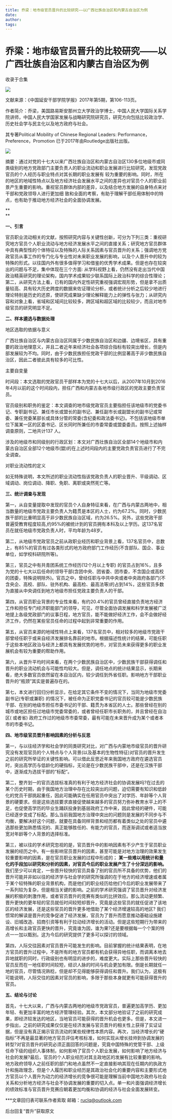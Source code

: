 ```yaml
---
title: 乔梁：地市级官员晋升的比较研究——以广西壮族自治区和内蒙古自治区为例
date: 
author: 
tags: 
---
```

# 乔梁：地市级官员晋升的比较研究——以广西壮族自治区和内蒙古自治区为例


收录于合集

<img src='/images/601/2.png' width='auto' />

文献来源：《中国延安干部学院学报》2017年第5期，第106-113页。

作者简介：乔梁，美国路易斯安那州立大学政治学博士，中国人民大学国际关系学院讲师，中国人民大学国家发展与战略研究院研究员，研究方向包括比较政治学、历史社会学与民主化以及地方政府与社会。

其专著Political Mobility of Chinese Regional Leaders:
Performance，Preference，Promotion 已于2017年由Routledge出版社出版。

![](/images/601/3.png)

  

摘要：通过对党的十七大以来广西壮族自治区和内蒙古自治区130多位地级市或同类级别的地方党政部门主要负责人的职业流动和职业发展进行比较研究，发现党政官员的个人经历与职业特点对其长期的职业发展有
较为重要的影响。同时，所在的地区的地域性特点以及地方经济社会发展水平之间的差异也对官员个人的职业前
景产生重要的影响。重视官员群体内部的差异，以及结合地方发展的自身特点来对干部和党政领导人进行更加细
致和全面的考察，有助于理解干部任用体制中的特点，也有助于推动地方经济社会的全面协调发展。

 **  
**

 **一、引言**

官员职业流动相关的文献，按照研究内容与关键性创新，可分为下列三类：重视研究地方官员个人职业流动与地方经济发展水平之间的直接关系；研究地方官员群体中具有典型性的个体特征以及特殊的人际关系因素与官员晋升的关系；强调地方党政官员从事工作的专门化与专业性对未来职业发展的影响，以及个人晋升中的较为特殊的形式。以往国内外有很多值得学习和借鉴的优秀学术成果。但是也存在较突出的问题与不足，集中体现在三个方面:
从学科视野上看，仍然没有走出当代中国政治精英研究的理论架构，国内学术成果较少联系国际上政治科学的综合性理论；第二，从研究方法上看，已有的国内外定性研究重视强调宏观形势，但是拿不出质量较高、具有较大历史跨度的数据来佐证理论分析，或者统计分析之后较少地进行理论特别是历史的还原，使研究成果缺少理论解释能力上的弹性与张力；从研究内容和对象上看，省域和区域间比较较多，跨区域和超区域的比较较少，而且对地市级官员的研究明显不足。

**二、样本遴选与数据处理**

地区选取的依据与意义

广西壮族自治区与内蒙古自治区同属于少数民族自治区和边疆、边境省区，具有重要的政治地理意义，并且二者近年来经济社会各项综合指标有较突出增长，但是内部发展较为不均。同时，由于少数民族担任党政干部的比例显著高于非少数民族自治区，因此二者彼此具有较多的可比性。

主要自变量

时间段：本文选取的党政官员干部样本为党的十七大以后，从2007年10月到2016年4月以前的这个时间段内，担任广西和内蒙古各地市级行政区的党政主要负责官员。

官员级别和职务的鉴定：本文调查的地市级党政官员主要指担任该地级市的党委书记、专职副书记、兼任市长或盟长的副书记、兼任副市长或副盟长的副书记或常委、兼任党委某部长或具体分管的常委(含纪委和政法委书记)。不包括该地级市单位下属某一区的区委书记、区长同时所兼任的市委常委或盟委委员。按照上述抽样调查原则，二地共计137
人。

涉及的地级市和同级别的行政区划：本文对广西壮族自治区全部14个地级市和内蒙古自治区全部12个地级市(盟)的在上述时间段内的主要党政负责官员进行了不完全调查。

对职业流动性的定义

如无特殊说明，本文所述的职业流动性指该党政负责人的职业晋升、平级调动、区域调动、岗位调动、降职、免职、离职或突然死亡等。

**三、统计调查与发现**

第一，从自变量提取中发现的官员个人自身特征来看，在广西与内蒙古两地中，相当数量的地级市党政主要负责人为籍贯是本区的人士，约为67.2%。同时，少数民族干部的比重明显高于非少数民族自治区域，约为26.5%。另外，这些党政干部普遍受教育程度较高,约95%的被统计到的官员拥有本科及以上学历。这137名官员在就任地级市党政负责人时，平均年龄为48岁。

第二，从地级市党政官员之前从政职业经历和职业背景上看，137名官员中，总数上，有85%的官员有过各类形式的地方政府部门工作经历(不含部队、国企、事业单位，如学校科研院所等)。

第三，官员之中有共青团系统工作经历(12个月以上专职)
的官员占到16%，且多为党的十七大以后任命的领导干部(含团中央、团省委、团市委，不含国企或高校的团委，特殊说明除外)。官员之中，曾经任职与中共中央或者中央政府各部门(不含央企、高校、部队、驻外机构、最高检、最高法等)的占到14%，这些官员多数为直接从中央调任到地方地级市担任党政主要负责人的干部。

第四，从官员职业背景的专业性来看，有约20.4%的官员曾经直接负责地方经济工作和担任专门经济职能部门的领导，可见，尽管全面协调发展和科学发展被广泛地提上各级党政部门的议事日程，地方官员，能不能做好经济工作，会不会做好经济工作，仍然在某些官员任命的过程中起到非常重要的作用。

第五，从官员来源的地域性特点上来看，137名官员中，相对较多的地级市党政干部曾经任职于或来自经济发展排名靠前的地市。根据描述性统计的结果，可能任职于这些本地区政治与经济上都具有发展优势的地市，对官员未来获得更多的职业发展机会有较为重要的帮助作用。

第六，从晋升平均时间来看，在两个少数民族自治区中，少数民族干部获得调任和晋升的职业流动机会与可能性均较大。但是，调任地点的统计结果显示，长期来看，绝大多数官员依然留在本自治区内，较少调任到外省任职。影响地方干部职业晋升的“瓶颈”其实是普遍存在的。

第七，本文进行回归分析显示，在给定其它条件不变的情况下，当同为地级市党委副书记(专职或兼职)
的情况下，被任命为正职党委书记的官员较可能是少数民族干部、在别的地级市担任市委书记的干部、籍贯为本省区的人士。那些曾经在别的城市或地区担任过地级市党委常委的，或者曾经任职市长职务的，并且曾经在自治区(
或者省) 政府工作过的地级市市委常委，最有可能在未来晋升成为某个或者本市的市委书记。

**四、地市级官员晋升影响因素的分析与反思**

第一，与以往经济学和社会学的同类研究对比，对广西与内蒙地市级官员的晋升研究没有发现官员的个人特点与个人背景(以及基本的生物性特征)对官员的晋升发生之前的研究所举证的关键性影响。可以借此反思近年来我国地方政府在遴选官员时，突出高学历与低龄化的硬指标，无论是在少数民族干部中，还是在汉族干部中，逐渐成为选拔干部的“标配”。

第二，整齐划一的官员选拔标准真的有利于地方经济社会的协调发展吗?在过去的某个历史时期，由于我国地方治理中存在比较突出的问题，迫切需要有知识和低龄化的党员干部挑起重任，因此可能确实在任用官员中突出了对学历、年龄等个人背景的硬要求。但是这些选拔要求直接促使越来越多的官员努力弥补教育水平上的不足，也促使高学历的毕业生踊跃投身到基层政府工作中来，因此曾经的硬件，可能已经逐步变成了标配。那么当前我国地方治理中突出的问题则是发展的不同步与不均衡，要解决好这个问题，就要在具备同样背景和经历都有着类似之处的官员中遴选那些更加熟悉情况的、真正能够胜任的、有能力的官员，而逐渐调试或者适当放宽对年龄等个人背景的选择标准。

第三，被以往的学术研究忽视的是，官员晋升中的影响因素有不少产生于官员职业发展的经历之中。有一些影响官员晋升的因素，甚至可能是对地方治理的效果发生较重要影响的因素，是在官员职业发展的过程中形成的；
**某一些难以用统计和量化的手段加以研究和分析的因素，对官员今后的职业发展产生了十分深远的影响。**
我们至少可以肯定，一些晋升较快的官员具备了别的官员所不具备的优势，他们的晋升可能并非如以往的经济学与社会学的研究所强调的在于地方的经济增速或者属于某个较特殊的职业背景机构，而是他们的职业经历给他们今后的职业发展带来了一系列较为复杂，但是相当关键的影响。之前的学术研究强调了官员晋升对经济发展的积极的刺激作用，或者官员晋升的竞赛有类似的比拼效应。那么流动更频繁、晋升更快的更年轻的官员就任时间较短却晋升，究竟是这些官员的就任促进了该地区的经济发展，还是这些官员的晋升更多地借助了某个经济增速较高的地区?
我们惯常的解读是晋升的竞争促进了经济发展，官员为了晋升而愿意推动基础设施建设、旧城改造、招商引资等有利于拉动经济增长的活动。但是这些短期行为带来的高增长和主政官员更快的晋升，究竟谁为因，谁为果?还是要根据每一个个案的特点一一加以甄别。这为今后的研究提供了更多可以探讨的领域。

第四，人际交往因素对官员晋升可能发生的影响。目前掌握的统计结果表明，在地方官员的晋升过程中，不是所有的地方官员都有机会获得异地任职，而调离本地去异地就职的同时，行政级别也有明显的进步的，难度更大。实际上那些晋升较快的官员反而在一地任职时间较短，结识人脉的时间与机会更加有限。倒是长期就任一地的官员，尽管情况熟稔，但是却不见得能够获得调任和晋升。我们认为，这极有可能说明，人际交往的因素对官员的影响，多限于那些本身就更有可能获得晋升的官员。

**五、结论与讨论**

首先，十七大以来，广西与内蒙古两地的地级市党政官员，普遍更加高学历、更加年轻、有更加丰富的地方经济管理经验。其次，本文部分地验证了之前的研究成果，即经济较发达的地区，当地官员可能获得的晋升机会也更多。但是，本文进一步指出，之前的研究成果仅仅是在经济发展与官员晋升的相关性上获得了实证证据，但是没有真正揭示官员流动的某些规律性本质内容。再次，当经济增长的“硬指标”不再是最显著的地方官员评估考核标准，如何实现从增长挂帅到协调发展的转型?对官员晋升的研究必须正面回答的问题是，究竟中国特殊的党管干部、上级任命下级的组织人事体制，如何影响了官员个人职业发展，如何影响了地方经济与社会的发展?最后，官员的个人职业经历对其主政地区的发展有比较重要的影响。地方政府领导人之前任职的部门和地点虽然不一定直接影响其现在任期内的执政方针和施政理念，但是个人履历和职业经历是其政治社会化的重要内容和主要形式地方官员以个人晋升为动力的经济增长的竞争很可能是理解当前中国地方政府与社会关系和分析地方经济与社会不协调发展的重要的切入点。单一和片面强调经济增长的绩效标准与官员晋升竞赛应朝着更加均衡和协调的经济与社会全面发展转变。

  

***文章回归表可联系作者索取 邮箱：ruclq@outlook.com

后台回复“晋升”获取原文

  

